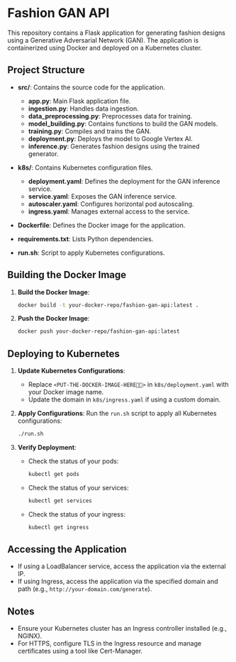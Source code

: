 # Fashion GAN API

This repository contains a Flask application for generating fashion designs using a Generative Adversarial Network (GAN). The application is containerized using Docker and deployed on a Kubernetes cluster.

## Project Structure

- **src/**: Contains the source code for the application.
  - **app.py**: Main Flask application file.
  - **ingestion.py**: Handles data ingestion.
  - **data_preprocessing.py**: Preprocesses data for training.
  - **model_building.py**: Contains functions to build the GAN models.
  - **training.py**: Compiles and trains the GAN.
  - **deployment.py**: Deploys the model to Google Vertex AI.
  - **inference.py**: Generates fashion designs using the trained generator.

- **k8s/**: Contains Kubernetes configuration files.
  - **deployment.yaml**: Defines the deployment for the GAN inference service.
  - **service.yaml**: Exposes the GAN inference service.
  - **autoscaler.yaml**: Configures horizontal pod autoscaling.
  - **ingress.yaml**: Manages external access to the service.

- **Dockerfile**: Defines the Docker image for the application.

- **requirements.txt**: Lists Python dependencies.

- **run.sh**: Script to apply Kubernetes configurations.


## Building the Docker Image

1. **Build the Docker Image**:
   ```bash
   docker build -t your-docker-repo/fashion-gan-api:latest .
   ```

2. **Push the Docker Image**:
   ```bash
   docker push your-docker-repo/fashion-gan-api:latest
   ```

## Deploying to Kubernetes

1. **Update Kubernetes Configurations**:
   - Replace `<PUT-THE-DOCKER-IMAGE-HERE🐋🐋>` in `k8s/deployment.yaml` with your Docker image name.
   - Update the domain in `k8s/ingress.yaml` if using a custom domain.

2. **Apply Configurations**:
   Run the `run.sh` script to apply all Kubernetes configurations:
   ```bash
   ./run.sh
   ```

3. **Verify Deployment**:
   - Check the status of your pods:
     ```bash
     kubectl get pods
     ```
   - Check the status of your services:
     ```bash
     kubectl get services
     ```
   - Check the status of your ingress:
     ```bash
     kubectl get ingress
     ```

## Accessing the Application

- If using a LoadBalancer service, access the application via the external IP.
- If using Ingress, access the application via the specified domain and path (e.g., `http://your-domain.com/generate`).

## Notes

- Ensure your Kubernetes cluster has an Ingress controller installed (e.g., NGINX).
- For HTTPS, configure TLS in the Ingress resource and manage certificates using a tool like Cert-Manager.
